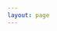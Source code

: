 ```yaml
---
layout: page
---
```


<script setup>
import {
  VPTeamPage,
  VPTeamPageTitle,
  VPTeamMembers
} from 'vitepress/theme'

const members = [
  {
    avatar: 'https://github.com/tdelavoux.png',
    name: 'Thibault',
    title: 'Creator',
    links: [
      { icon: 'github', link: 'https://github.com/tdelavoux' },
    ]
  },
  {
    avatar: 'https://github.com/nathanaelhoun.png',
    name: 'Nathanaël',
    title: 'Contributor',
    links: [
      {icon: 'github', link: 'https://github.com/nathanaelhoun'}
    ]
  },
   {
    avatar: 'https://github.com/asturo.png',
    name: 'Arthur',
    title: 'Contributor',
    links: [
      {icon: 'github', link: 'https://github.com/Asturo'}
    ]
  }
]
</script>

<VPTeamPage>
  <VPTeamPageTitle>
    <template #title>
      Our Team
    </template>
    <template #lead>
      The development of Atom is pushed by these people, when they feel they are in the mood
    </template>
  </VPTeamPageTitle>
  <VPTeamMembers
    :members="members"
  />
</VPTeamPage>
